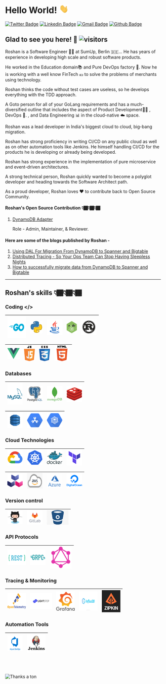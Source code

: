 # Hello World! <img src="https://raw.githubusercontent.com/rosspatil/rosspatil/master/hi.gif" width="30px"> </h2>

[![Twitter Badge](https://img.shields.io/badge/-@rosspatil-1ca0f1?style=plastic&labelColor=1ca0f1&logo=twitter&logoColor=white&link=https://twitter.com/rosspatil)](https://twitter.com/rosspatil) 
[![Linkedin Badge](https://img.shields.io/badge/-Roshan%20Patil-blue?style=plastic&logo=Linkedin&logoColor=white&link=https://www.linkedin.com/in/roshan-patil95/)](https://www.linkedin.com/in/roshan-patil95/) 
[![Gmail Badge](https://img.shields.io/badge/-patilroshan443-c14438?style=plastic&logo=Gmail&logoColor=white&link=mailto:patilroshan443@gmail.com)](mailto:patilroshan443@gmail.com)
[![Github Badge](https://img.shields.io/github/followers/rosspatil?label=rosspatil&logo=github&style=plastic)](https://github.com/rosspatil)
<br />

## Glad to see you here! 🤩 ![visitors](https://rosspatil-visitor-badge.glitch.me/badge?page_id=rosspatil.rosspatil)

Roshan is a Software Engineer 👨‍💻 at SumUp, Berlin 🇩🇪... He has years of experience in developing high scale and robust software products.

He worked in the Education domain📚 and Pure DevOps factory 🔄. Now he is working with a well know FinTech 💶 to solve the problems of merchants using technology.

Roshan thinks the code without test cases are useless, so he develops everything with the TDD approach.

A Goto person for all of your GoLang requirements and has a much-diversified outline that includes the aspect of Product Development👨‍💻 , DevOps 🔄. , and Data Engineering 📊 in the cloud-native ☁️ space.

Roshan was a lead developer in India's biggest cloud to cloud, big-bang migration.

Roshan has strong proficiency in writing CI/CD on any public cloud as well as on other automation tools like Jenkins. He himself handling CI/CD for the products he is developing or already being developed.

Roshan has strong experience in the implementation of pure microservice and event-driven architectures.

A strong technical person, Roshan quickly wanted to become a polyglot developer and heading towards the Software Architect path.

As a proud developer, Roshan loves ❤️ to contribute back to Open Source Community.

#### Roshan's Open Source Contribution 👇🏾👇🏾👇🏾
 1. <a href="https://github.com/cloudspannerecosystem/dynamodb-adapter">DynamoDB Adapter</a> </h2>
 
    Role - Admin, Maintainer, & Reviewer.

#### Here are some of the blogs published by Roshan -
 1. <a href="https://hackernoon.com/using-dal-for-migration-from-dynamodb-to-spanner-and-bigtable-9hx3t2q"> Using DAL For Migration From DynamoDB to Spanner and Bigtable </a>
 2. <a href="https://cldcvr.com/news-and-media/blog/distributed-tracing-so-your-ops-team-can-stop-having-sleepless-nights/"> Distributed Tracing - So Your Ops Team Can Stop Having Sleepless Nights </a>
 3. <a href="https://cldcvr.com/news-and-media/blog/how-to-successfully-migrate-data-from-dynamodb-to-spanner-and-bigtable/" > How to successfully migrate data from DynamoDB to Spanner and Bigtable </a>
---
## Roshan's skills 👇🏾👇🏾👇🏾

### Coding </>

|[<img src="https://raw.githubusercontent.com/rosspatil/rosspatil/master/pics/1.png" title="Go Lang" width="60" height="70">]()|[<img src="https://raw.githubusercontent.com/rosspatil/rosspatil/master/pics/2.png" title="Python" width="40">]()|[<img src="https://raw.githubusercontent.com/rosspatil/rosspatil/master/pics/3.png" title="Java" width="50">]()|[<img src="https://raw.githubusercontent.com/rosspatil/rosspatil/master/pics/4.png" title="Node JS" width="33">]()|[<img src="https://raw.githubusercontent.com/rosspatil/rosspatil/master/pics/5.png" title="Rust Lang" width="50">]()|
|---|---|---|---|---|

[<img  src="https://raw.githubusercontent.com/rosspatil/rosspatil/master/pics/6.png" title="Vue Js" width="40">]()|[<img  src="https://raw.githubusercontent.com/rosspatil/rosspatil/master/pics/7.png" title="JavaScript" width="35">]()|[<img  src="https://raw.githubusercontent.com/rosspatil/rosspatil/master/pics/8.png" title="CSS" width="35">]()|[<img  src="https://raw.githubusercontent.com/rosspatil/rosspatil/master/pics/9.png" title="HTML" width="50">]()|
|---|---|---|---|

### Databases

|[<img  src="https://raw.githubusercontent.com/rosspatil/rosspatil/master/pics/10.png" title="MySQL" width="50" height="70">]()|[<img  src="https://raw.githubusercontent.com/rosspatil/rosspatil/master/pics/11.png" title="PGSQL" width="50">]()|[<img  src="https://raw.githubusercontent.com/rosspatil/rosspatil/master/pics/12.png" title="Mongo" width="50">]()|[<img  src="https://raw.githubusercontent.com/rosspatil/rosspatil/master/pics/13.png" title="Redis" width="50">]()|
|---|---|---|---|

[<img  src="https://raw.githubusercontent.com/rosspatil/rosspatil/master/pics/14.png" title="Dynamo DB" width="50">]()|[<img  src="https://raw.githubusercontent.com/rosspatil/rosspatil/master/pics/15.png" title="Cloud Spanner" width="50">]()|[<img  src="https://raw.githubusercontent.com/rosspatil/rosspatil/master/pics/16.png" title="Cloud Bigtable" width="50">]()|
|---|---|---|

### Cloud Technologies
|[<img  src="https://raw.githubusercontent.com/rosspatil/rosspatil/master/pics/17.png" title="GCP" width="50">]()|[<img  src="https://raw.githubusercontent.com/rosspatil/rosspatil/master/pics/18.png" title="Kubernetes" width="50">]()|[<img  src="https://raw.githubusercontent.com/rosspatil/rosspatil/master/pics/19.png" title="Docker" width="50">]()|[<img  src="https://raw.githubusercontent.com/rosspatil/rosspatil/master/pics/20.png" title="Terraform" width="50">]()|
|---|---|---|---|

[<img  src="https://raw.githubusercontent.com/rosspatil/rosspatil/master/pics/21.png" title="Cloud Native Buildpacks" width="50">]()|[<img  src="https://raw.githubusercontent.com/rosspatil/rosspatil/master/pics/22.png" title="AWS" width="50" height="50">]()|[<img  src="https://raw.githubusercontent.com/rosspatil/rosspatil/master/pics/23.png" title="Azure" width="50">]()|[<img  src="https://raw.githubusercontent.com/rosspatil/rosspatil/master/pics/24.png" title="Digital Ocean" width="50">]()|
|---|---|---|---|


### Version control

|[<img  src="https://raw.githubusercontent.com/rosspatil/rosspatil/master/pics/25.png" title="Github" width="50">]()|[<img  src="https://raw.githubusercontent.com/rosspatil/rosspatil/master/pics/26.png" title="Gitlab" width="50">]()|[<img  src="https://raw.githubusercontent.com/rosspatil/rosspatil/master/pics/27.png" title="Bitbucket" width="70">]()
|---|---|---|

### API Protocols

|[<img  src="https://raw.githubusercontent.com/rosspatil/rosspatil/master/pics/28.png" title="REST" width="60" height="50">]()|[<img  src="https://raw.githubusercontent.com/rosspatil/rosspatil/master/pics/29.png" title="gRPC" width="50">]()|[<img  src="https://raw.githubusercontent.com/rosspatil/rosspatil/master/pics/30.png" title="GraphQL" width="70">]()
|---|---|---|

### Tracing & Monitoring

|[<img  src="https://raw.githubusercontent.com/rosspatil/rosspatil/master/pics/31.png" title="Open Telemetery" width="60" height="50">]()|[<img  src="https://raw.githubusercontent.com/rosspatil/rosspatil/master/pics/32.png" title="Light Step" width="70" height="50">]()|[<img  src="https://raw.githubusercontent.com/rosspatil/rosspatil/master/pics/33.png" title="Grafana" width="60">]()|[<img  src="https://raw.githubusercontent.com/rosspatil/rosspatil/master/pics/34.png" title="Influx DB" height="60" width="60">]()|[<img  src="https://raw.githubusercontent.com/rosspatil/rosspatil/master/pics/35.png" title="Zipkin" width="60">]()|
|---|---|---|---|---|

### Automation Tools

|[<img  src="https://raw.githubusercontent.com/rosspatil/rosspatil/master/pics/36.png" title="Azure Devops" width="50" height="50">]()|[<img  src="https://raw.githubusercontent.com/rosspatil/rosspatil/master/pics/37.png" title="Jenkins" width="60">]()|
|---|---|

<br><br>

![Thanks a ton](https://img.shields.io/badge/-Thanks%20a%20ton%20❤️-ff69b4.svg)

